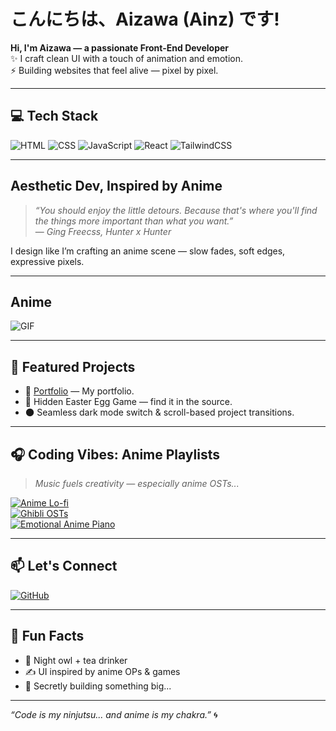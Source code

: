 # こんにちは、Aizawa (Ainz) です!

**Hi, I'm Aizawa — a passionate Front-End Developer**  
✨ I craft clean UI with a touch of animation and emotion.  
⚡ Building websites that feel alive — pixel by pixel.

---

## 💻 Tech Stack

![HTML](https://img.shields.io/badge/-HTML5-E34F26?style=flat&logo=html5&logoColor=white)
![CSS](https://img.shields.io/badge/-CSS3-1572B6?style=flat&logo=css3)
![JavaScript](https://img.shields.io/badge/-JavaScript-F7DF1E?style=flat&logo=javascript&logoColor=black)
![React](https://img.shields.io/badge/-React-61DAFB?style=flat&logo=react)
![TailwindCSS](https://img.shields.io/badge/-Tailwind-38B2AC?style=flat&logo=tailwindcss)

---

## Aesthetic Dev, Inspired by Anime

> _“You should enjoy the little detours. Because that's where you'll find the things more important than what you want.”_  
> — *Ging Freecss, Hunter x Hunter*

I design like I’m crafting an anime scene — slow fades, soft edges, expressive pixels.

---

## Anime

![GIF](https://gifdb.com/images/high/sweet-caroline-genshin-impact-9mszn4xsegxvy6o3.webp)

---

## 🚀 Featured Projects

- 🎨 [Portfolio](https://abqoryme.github.io/portfolio.github.io/) — My portfolio.
- 👾 Hidden Easter Egg Game — find it in the source.
- 🌑 Seamless dark mode switch & scroll-based project transitions.

---

## 🎧 Coding Vibes: Anime Playlists

> _Music fuels creativity — especially anime OSTs..._

[![Anime Lo-fi](https://img.shields.io/badge/-LoFi%20Anime%20Beats-F16775?style=flat&logo=youtube&logoColor=white)](https://www.youtube.com/watch?v=VfP36gZzE3Y)  
[![Ghibli OSTs](https://img.shields.io/badge/-Studio%20Ghibli%20Piano%20Mix-90C695?style=flat&logo=youtube&logoColor=white)](https://www.youtube.com/watch?v=H3kHTWzqV1k)  
[![Emotional Anime Piano](https://img.shields.io/badge/-Sad%20Anime%20Piano%20Mix-6E44FF?style=flat&logo=youtube&logoColor=white)](https://www.youtube.com/watch?v=ds_K2mYAZNw)

---

## 📫 Let's Connect

[![GitHub](https://img.shields.io/badge/-GitHub-black?style=flat&logo=github)](https://github.com/abqoryme)  

---

## 🧠 Fun Facts

- 🍵 Night owl + tea drinker
- ✍️ UI inspired by anime OPs & games
- 🧩 Secretly building something big...

---

_“Code is my ninjutsu... and anime is my chakra.”_ 🌀
